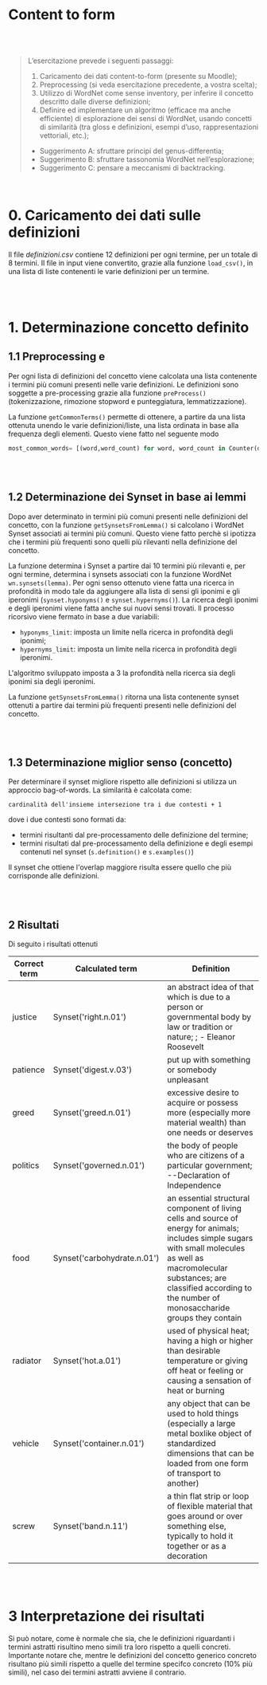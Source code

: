 # **Content to form**

<br/><br/>

>L’esercitazione prevede i seguenti passaggi:
>
>1. Caricamento dei dati content-to-form (presente su Moodle);
>2. Preprocessing (si veda esercitazione precedente, a vostra scelta);
>3. Utilizzo di WordNet come sense inventory, per inferire il concetto descritto dalle diverse definizioni;
>4. Definire ed implementare un algoritmo (efficace ma anche efficiente) di esplorazione dei sensi di WordNet, usando concetti di similarità (tra gloss e definizioni, esempi d’uso, rappresentazioni vettoriali, etc.);
>
>* Suggerimento A: sfruttare principi del genus-differentia;
>* Suggerimento B: sfruttare tassonomia WordNet nell’esplorazione;
>* Suggerimento C: pensare a meccanismi di backtracking.


<br/>

# 0. Caricamento dei dati sulle definizioni 

Il file *definizioni.csv* contiene 12 definizioni per ogni termine, per un totale di 8 termini. Il file in input viene convertito, grazie alla funzione `load_csv()`, in una lista di liste contenenti le varie definizioni per un termine.

<br/><br/>

# 1. Determinazione concetto definito

## 1.1 Preprocessing e 

Per ogni lista di definizioni del concetto viene calcolata una lista contenente i termini più comuni presenti nelle varie definizioni. Le definizioni sono soggette a pre-processing grazie alla funzione `preProcess()` (tokenizzazione, rimozione stopword e punteggiatura, lemmatizzazione).

La funzione `getCommonTerms()` permette di ottenere, a partire da una lista ottenuta unendo le varie definizioni/liste, una lista ordinata in base alla frequenza degli elementi. Questo viene fatto nel seguente modo

~~~~python
most_common_words= [(word,word_count) for word, word_count in Counter(d).most_common()]
~~~~

<br/><br/>

## 1.2 Determinazione dei Synset in base ai lemmi

Dopo aver determinato in termini più comuni presenti nelle definizioni del concetto, con la funzione `getSynsetsFromLemma()` si calcolano i WordNet Synset associati ai termini più comuni. Questo viene fatto perchè si ipotizza che i termini più frequenti sono quelli più rilevanti nella definizione del concetto.

La funzione determina i Synset a partire dai 10 termini più rilevanti e, per ogni termine, determina i synsets associati con la funzione WordNet `wn.synsets(lemma)`. Per ogni senso ottenuto viene fatta una ricerca in profondità in modo tale da aggiungere alla lista di sensi gli iponimi e gli iperonimi (`synset.hyponyms()` e `synset.hypernyms()`). La ricerca degli iponimi e degli iperonimi viene fatta anche sui nuovi sensi trovati. Il processo ricorsivo viene fermato in base a due variabili:

* `hyponyms_limit`: imposta un limite nella ricerca in profondità degli iponimi;
* `hypernyms_limit`: imposta un limite nella ricerca in profondità degli iperonimi.

L'algoritmo sviluppato imposta a 3 la profondità nella ricerca sia degli iponimi sia degli iperonimi.

La funzione `getSynsetsFromLemma()` ritorna una lista contenente synset ottenuti a partire dai termini più frequenti presenti nelle definizioni del concetto.

<br/><br/>

## 1.3 Determinazione miglior senso (concetto)

Per determinare il synset migliore rispetto alle definizioni si utilizza un approccio bag-of-words. La similarità è calcolata come:

~~~~plain
cardinalità dell'insieme intersezione tra i due contesti + 1
~~~~

dove i due contesti sono formati da:

* termini risultanti dal pre-processamento delle definizione del termine;
* termini risultati dal pre-processamento della definizione e degli esempi contenuti nel synset (`s.definition()` e `s.examples()`)

Il synset che ottiene l'overlap maggiore risulta essere quello che più corrisponde alle definizioni.

<br/><br/>

## 2 Risultati

Di seguito i risultati ottenuti

Correct term | Calculated term | Definition
------------ | ------------ | -------------
justice | Synset('right.n.01') | an abstract idea of that which is due to a person or governmental body by law or tradition or nature; ; - Eleanor Roosevelt
patience | Synset('digest.v.03') | put up with something or somebody unpleasant
greed | Synset('greed.n.01') | excessive desire to acquire or possess more (especially more material wealth) than one needs or deserves
politics | Synset('governed.n.01') | the body of people who are citizens of a particular government; --Declaration of Independence
food | Synset('carbohydrate.n.01') | an essential structural component of living cells and source of energy for animals; includes simple sugars with small molecules as well as macromolecular substances; are classified according to the number of monosaccharide groups they contain
radiator | Synset('hot.a.01') | used of physical heat; having a high or higher than desirable temperature or giving off heat or feeling or causing a sensation of heat or burning
vehicle | Synset('container.n.01') | any object that can be used to hold things (especially a large metal boxlike object of standardized dimensions that can be loaded from one form of transport to another)
screw | Synset('band.n.11') | a thin flat strip or loop of flexible material that goes around or over something else, typically to hold it together or as a decoration


<br/><br/>

# 3 Interpretazione dei risultati

Si può notare, come è normale che sia, che le definizioni riguardanti i termini astratti risultino meno simili tra loro rispetto a quelli concreti. Importante notare che, mentre le definizioni del concetto generico concreto risultano più simili rispetto a quelle del termine specifco concreto (10% più simili), nel caso dei termini astratti avviene il contrario.
